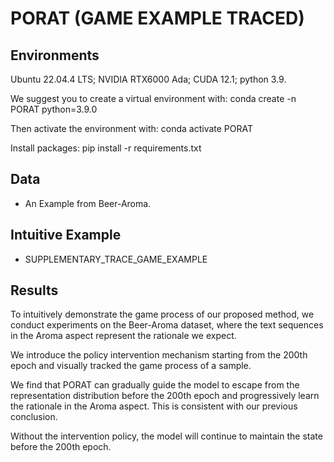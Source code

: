 # PORAT (GAME EXAMPLE TRACED)


## Environments
Ubuntu 22.04.4 LTS; NVIDIA RTX6000 Ada; CUDA 12.1; python 3.9.

We suggest you to create a virtual environment with: conda create -n PORAT python=3.9.0

Then activate the environment with: conda activate PORAT 

Install packages: pip install -r requirements.txt


## Data
- An Example from Beer-Aroma. 

## Intuitive Example
- SUPPLEMENTARY_TRACE_GAME_EXAMPLE


## Results

To intuitively demonstrate the game process of our proposed method, we conduct experiments on the Beer-Aroma dataset, where the text sequences in the Aroma aspect represent the rationale we expect. 

We introduce the policy intervention mechanism starting from the 200th epoch and visually tracked the game process of a sample.

We find that PORAT can gradually guide the model to escape from the representation distribution before the 200th epoch and progressively learn the rationale in the Aroma aspect. This is consistent with our previous conclusion. 

Without the intervention policy, the model will continue to maintain the state before the 200th epoch.


